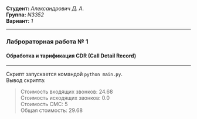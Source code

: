 __Студент:__ _Александрович Д. А._  
__Группа:__ _N3352_  
__Вариант:__ _1_  
  
---------

### Лаброраторная работа № 1  
#### Обработка и тарификация CDR (Call Detail Record)
  
---------

Скрипт запускается командой `python main.py`.  
Вывод скрипта:  
>Стоимость входящих звонков: 24.68  
>Стоимость исходящих звонков: 0.0  
>Стоимость СМС: 5  
>Общая стоимость: 29.68
